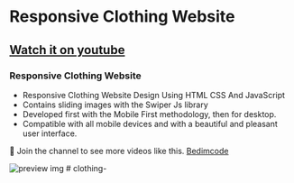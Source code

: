 # Responsive Clothing Website
## [Watch it on youtube](https://youtu.be/ngoug8NASoI)
### Responsive Clothing Website

- Responsive Clothing Website Design Using HTML CSS And JavaScript
- Contains sliding images with the Swiper Js library
- Developed first with the Mobile First methodology, then for desktop.
- Compatible with all mobile devices and with a beautiful and pleasant user interface.

💙 Join the channel to see more videos like this. [Bedimcode](https://www.youtube.com/@Bedimcode)

![preview img](/preview.png)
#   c l o t h i n g -  
 